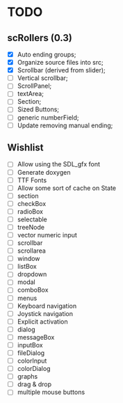 TODO
====

scRollers (0.3)
---------------

- [x] Auto ending groups;
- [x] Organize source files into src;
- [x] Scrollbar (derived from slider);
- [ ] Vertical scrollbar;
- [ ] ScrollPanel;
- [ ] textArea;
- [ ] Section;
- [ ] Sized Buttons;
- [ ] generic numberField;
- [ ] Update removing manual ending;

Wishlist
--------

- [ ] Allow using the SDL_gfx font
- [ ] Generate doxygen
- [ ] TTF Fonts
- [ ] Allow some sort of cache on State
- [ ] section
- [ ] checkBox
- [ ] radioBox
- [ ] selectable
- [ ] treeNode
- [ ] vector numeric input
- [ ] scrollbar
- [ ] scrollarea
- [ ] window
- [ ] listBox
- [ ] dropdown
- [ ] modal
- [ ] comboBox
- [ ] menus
- [ ] Keyboard navigation
- [ ] Joystick navigation
- [ ] Explicit activation
- [ ] dialog
- [ ] messageBox
- [ ] inputBox
- [ ] fileDialog
- [ ] colorInput
- [ ] colorDialog
- [ ] graphs
- [ ] drag & drop
- [ ] multiple mouse buttons
